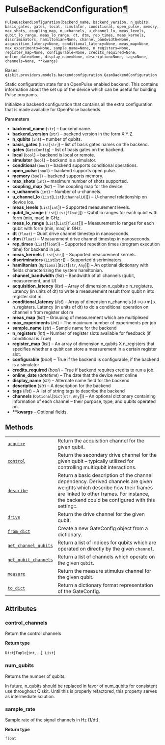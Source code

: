 # PulseBackendConfiguration[¶](#pulsebackendconfiguration "Permalink to this headline")

<span id="undefined" />

`PulseBackendConfiguration(backend_name, backend_version, n_qubits, basis_gates, gates, local, simulator, conditional, open_pulse, memory, max_shots, coupling_map, n_uchannels, u_channel_lo, meas_levels, qubit_lo_range, meas_lo_range, dt, dtm, rep_times, meas_kernels, discriminators, hamiltonian=None, channel_bandwidth=None, acquisition_latency=None, conditional_latency=None, meas_map=None, max_experiments=None, sample_name=None, n_registers=None, register_map=None, configurable=None, credits_required=None, online_date=None, display_name=None, description=None, tags=None, channels=None, **kwargs)`

Bases: `qiskit.providers.models.backendconfiguration.QasmBackendConfiguration`

Static configuration state for an OpenPulse enabled backend. This contains information about the set up of the device which can be useful for building Pulse programs.

Initialize a backend configuration that contains all the extra configuration that is made available for OpenPulse backends.

**Parameters**

*   **backend\_name** (`str`) – backend name.
*   **backend\_version** (`str`) – backend version in the form X.Y.Z.
*   **n\_qubits** (`int`) – number of qubits.
*   **basis\_gates** (`List`\[`str`]) – list of basis gates names on the backend.
*   **gates** (`GateConfig`) – list of basis gates on the backend.
*   **local** (`bool`) – backend is local or remote.
*   **simulator** (`bool`) – backend is a simulator.
*   **conditional** (`bool`) – backend supports conditional operations.
*   **open\_pulse** (`bool`) – backend supports open pulse.
*   **memory** (`bool`) – backend supports memory.
*   **max\_shots** (`int`) – maximum number of shots supported.
*   **coupling\_map** (*list*) – The coupling map for the device
*   **n\_uchannels** (`int`) – Number of u-channels.
*   **u\_channel\_lo** (`List`\[`List`\[`UchannelLO`]]) – U-channel relationship on device los.
*   **meas\_levels** (`List`\[`int`]) – Supported measurement levels.
*   **qubit\_lo\_range** (`List`\[`List`\[`float`]]) – Qubit lo ranges for each qubit with form (min, max) in GHz.
*   **meas\_lo\_range** (`List`\[`List`\[`float`]]) – Measurement lo ranges for each qubit with form (min, max) in GHz.
*   **dt** (`float`) – Qubit drive channel timestep in nanoseconds.
*   **dtm** (`float`) – Measurement drive channel timestep in nanoseconds.
*   **rep\_times** (`List`\[`float`]) – Supported repetition times (program execution time) for backend in μs.
*   **meas\_kernels** (`List`\[`str`]) – Supported measurement kernels.
*   **discriminators** (`List`\[`str`]) – Supported discriminators.
*   **hamiltonian** (`Optional`\[`Dict`\[`str`, `Any`]]) – An optional dictionary with fields characterizing the system hamiltonian.
*   **channel\_bandwidth** (*list*) – Bandwidth of all channels (qubit, measurement, and U)
*   **acquisition\_latency** (*list*) – Array of dimension n\_qubits x n\_registers. Latency (in units of dt) to write a measurement result from qubit n into register slot m.
*   **conditional\_latency** (*list*) – Array of dimension n\_channels \[d->u->m] x n\_registers. Latency (in units of dt) to do a conditional operation on channel n from register slot m
*   **meas\_map** (*list*) – Grouping of measurement which are multiplexed
*   **max\_experiments** (*int*) – The maximum number of experiments per job
*   **sample\_name** (*str*) – Sample name for the backend
*   **n\_registers** (*int*) – Number of register slots available for feedback (if conditional is True)
*   **register\_map** (*list*) – An array of dimension n\_qubits X n\_registers that specifies whether a qubit can store a measurement in a certain register slot.
*   **configurable** (*bool*) – True if the backend is configurable, if the backend is a simulator
*   **credits\_required** (*bool*) – True if backend requires credits to run a job.
*   **online\_date** (*datetime*) – The date that the device went online
*   **display\_name** (*str*) – Alternate name field for the backend
*   **description** (*str*) – A description for the backend
*   **tags** (*list*) – A list of string tags to describe the backend
*   **channels** (`Optional`\[`Dict`\[`str`, `Any`]]) – An optional dictionary containing information of each channel – their purpose, type, and qubits operated on.
*   **\*\*kwargs** – Optional fields.

## Methods

|                                                                                                                                                                                                                                          |                                                                                                                                                                                                                         |
| ---------------------------------------------------------------------------------------------------------------------------------------------------------------------------------------------------------------------------------------- | ----------------------------------------------------------------------------------------------------------------------------------------------------------------------------------------------------------------------- |
| [`acquire`](qiskit.providers.models.PulseBackendConfiguration.acquire#qiskit.providers.models.PulseBackendConfiguration.acquire "qiskit.providers.models.PulseBackendConfiguration.acquire")                                             | Return the acquisition channel for the given qubit.                                                                                                                                                                     |
| [`control`](qiskit.providers.models.PulseBackendConfiguration.control#qiskit.providers.models.PulseBackendConfiguration.control "qiskit.providers.models.PulseBackendConfiguration.control")                                             | Return the secondary drive channel for the given qubit – typically utilized for controlling multiqubit interactions.                                                                                                    |
| [`describe`](qiskit.providers.models.PulseBackendConfiguration.describe#qiskit.providers.models.PulseBackendConfiguration.describe "qiskit.providers.models.PulseBackendConfiguration.describe")                                         | Return a basic description of the channel dependency. Derived channels are given weights which describe how their frames are linked to other frames. For instance, the backend could be configured with this setting::. |
| [`drive`](qiskit.providers.models.PulseBackendConfiguration.drive#qiskit.providers.models.PulseBackendConfiguration.drive "qiskit.providers.models.PulseBackendConfiguration.drive")                                                     | Return the drive channel for the given qubit.                                                                                                                                                                           |
| [`from_dict`](qiskit.providers.models.PulseBackendConfiguration.from_dict#qiskit.providers.models.PulseBackendConfiguration.from_dict "qiskit.providers.models.PulseBackendConfiguration.from_dict")                                     | Create a new GateConfig object from a dictionary.                                                                                                                                                                       |
| [`get_channel_qubits`](qiskit.providers.models.PulseBackendConfiguration.get_channel_qubits#qiskit.providers.models.PulseBackendConfiguration.get_channel_qubits "qiskit.providers.models.PulseBackendConfiguration.get_channel_qubits") | Return a list of indices for qubits which are operated on directly by the given `channel`.                                                                                                                              |
| [`get_qubit_channels`](qiskit.providers.models.PulseBackendConfiguration.get_qubit_channels#qiskit.providers.models.PulseBackendConfiguration.get_qubit_channels "qiskit.providers.models.PulseBackendConfiguration.get_qubit_channels") | Return a list of channels which operate on the given `qubit`.                                                                                                                                                           |
| [`measure`](qiskit.providers.models.PulseBackendConfiguration.measure#qiskit.providers.models.PulseBackendConfiguration.measure "qiskit.providers.models.PulseBackendConfiguration.measure")                                             | Return the measure stimulus channel for the given qubit.                                                                                                                                                                |
| [`to_dict`](qiskit.providers.models.PulseBackendConfiguration.to_dict#qiskit.providers.models.PulseBackendConfiguration.to_dict "qiskit.providers.models.PulseBackendConfiguration.to_dict")                                             | Return a dictionary format representation of the GateConfig.                                                                                                                                                            |

## Attributes

<span id="undefined" />

### control\_channels

Return the control channels

**Return type**

`Dict`\[`Tuple`\[`int`, …], `List`]

<span id="undefined" />

### num\_qubits

Returns the number of qubits.

In future, n\_qubits should be replaced in favor of num\_qubits for consistent use throughout Qiskit. Until this is properly refactored, this property serves as intermediate solution.

<span id="undefined" />

### sample\_rate

Sample rate of the signal channels in Hz (1/dt).

**Return type**

`float`
